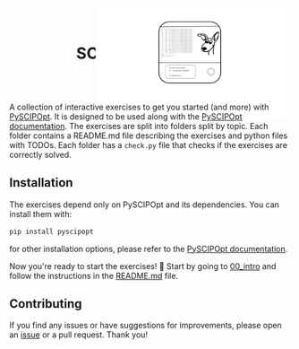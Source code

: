 <div style="display: flex; justify-content: center; align-items: center; margin-bottom: -3em">
  <h1 style="flex-grow: 1; text-align: center; margin-top: -15px">SCIPdex</h1>
  <img src="logo.png" style="width: 350px; margin-left: -200px;">
</div>

A collection of interactive exercises to get you started (and more) with [PySCIPOpt](https://github.com/scipopt/PySCIPOpt).
It is designed to be used along with the [PySCIPOpt documentation](https://scipopt.github.io/PySCIPOpt/docs/html/index.html).
The exercises are split into folders split by topic. Each folder contains a README.md file describing the exercises and python files with TODOs.
Each folder has a `check.py` file that checks if the exercises are correctly solved.

## Installation
The exercises depend only on PySCIPOpt and its dependencies. You can install them with:
```bash
pip install pyscipopt
```
for other installation options, please refer to the [PySCIPOpt documentation](https://pyscipopt.readthedocs.io/en/latest/install.html).

Now you're ready to start the exercises! 🚀 Start by going to [00_intro](00_intro) and follow the instructions in the [README.md](00_intro/README.md) file.

## Contributing
If you find any issues or have suggestions for improvements, please open an [issue](https://github.com/mmghannam/scipdex/issues/new/choose) or a pull request. Thank you!